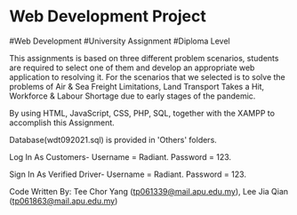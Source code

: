 # Web Development Project
#Web Development #University Assignment #Diploma Level

This assignments is based on three different problem scenarios, students are required to select one of them and develop an appropriate web application to resolving it. 
For the scenarios that we selected is to solve the problems of Air & Sea Freight Limitations, Land Transport Takes a Hit, Workforce & Labour Shortage due to early stages of the pandemic.

By using HTML, JavaScript, CSS, PHP, SQL, together with the XAMPP to accomplish this Assignment.

Database(wdt092021.sql) is provided in 'Others' folders.

Log In As Customers-
Username = Radiant.
Password = 123.

Sign In As Verified Driver-
Username = Radiant.
Password = 123.


Code Written By: Tee Chor Yang (tp061339@mail.apu.edu.my), Lee Jia Qian (tp061863@mail.apu.edu.my)
